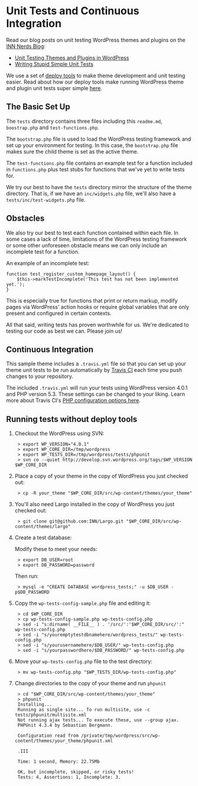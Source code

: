 # Unit Tests and Continuous Integration

Read our blog posts on unit testing WordPress themes and plugins on the [INN Nerds Blog](http://nerds.investigativenewsnetwork.org/):

- [Unit Testing Themes and Plugins in WordPress](http://nerds.investigativenewsnetwork.org/2014/10/22/unit-testing-themes-and-plugins-in-wordpress/)
- [Writing Stupid Simple Unit Tests](http://nerds.investigativenewsnetwork.org/2014/12/23/writing-stupid-simple-unit-tests/)

We use a set of [deploy tools](http://github.com/INN/deploy-tools) to make theme development and unit testing easier. Read about how our deploy tools make running WordPress theme and plugin unit tests super simple [here](http://nerds.investigativenewsnetwork.org/2014/11/25/updates-to-inns-deploy-tools/).

## The Basic Set Up

The `tests` directory contains three files including this `readme.md`, `boostrap.php` and `test-functions.php`.

The `bootstrap.php` file is used to load the WordPress testing framework and set up your environment for testing. In this case, the `bootstrap.php` file makes sure the child theme is set as the active theme.

The `test-functions.php` file contains an example test for a function included in `functions.php` plus test stubs for functions that we've yet to write tests for.

We try our best to have the `tests` directory mirror the structure of the theme directory. That is, if we have an `inc/widgets.php` file, we'll also have a `tests/inc/test-widgets.php` file.

## Obstacles

We also try our best to test each function contained within each file. In some cases a lack of time, limitations of the WordPress testing framework or some other unforeseen obstacle means we can only include an incomplete test for a function.

An example of an incomplete test:

	function test_register_custom_homepage_layout() {
		$this->markTestIncomplete('This test has not been implemented yet.');
	}

This is especially true for functions that print or return markup, modify pages via WordPress' action hooks or require global variables that are only present and configured in certain contexts.

All that said, writing tests has proven worthwhile for us. We're dedicated to testing our code as best we can. Please join us!

## Continuous Integration

This sample theme includes a `.travis.yml` file so that you can set up your theme unit tests to be run automatically by [Travis CI](htttp://travis-ci.org/) each time you push changes to your repository.

The included `.travis.yml` will run your tests using WordPress version 4.0.1 and PHP version 5.3. These settings can be changed to your liking. Learn more about Travis CI's [PHP configuration options here](http://docs.travis-ci.com/user/languages/php/).

## Running tests without deploy tools

1. Checkout the WordPress using SVN:

        > export WP_VERSION="4.0.1"
        > export WP_CORE_DIR=/tmp/wordpress
        > export WP_TESTS_DIR=/tmp/wordpress/tests/phpunit
        > svn co --quiet http://develop.svn.wordpress.org/tags/$WP_VERSION $WP_CORE_DIR

2. Place a copy of your theme in the copy of WordPress you just checked out:

        > cp -R your_theme "$WP_CORE_DIR/src/wp-content/themes/your_theme"

3. You'll also need Largo installed in the copy of WordPress you just checked out:

        > git clone git@github.com:INN/Largo.git "$WP_CORE_DIR/src/wp-content/themes/largo"

3. Create a test database:

    Modify these to meet your needs:

        > export DB_USER=root
        > export DB_PASSWORD=password

    Then run:

        > mysql -e "CREATE DATABASE wordpress_tests;" -u $DB_USER -p$DB_PASSWORD

4. Copy the `wp-tests-config-sample.php` file and editing it:

        > cd $WP_CORE_DIR
        > cp wp-tests-config-sample.php wp-tests-config.php
        > sed -i "s:dirname( __FILE__ ) . '/src/':'$WP_CORE_DIR/src/':" wp-tests-config.php
        > sed -i "s/youremptytestdbnamehere/wordpress_tests/" wp-tests-config.php
        > sed -i "s/yourusernamehere/$DB_USER/" wp-tests-config.php
        > sed -i "s/yourpasswordhere/$DB_PASSWORD/" wp-tests-config.php

5. Move your `wp-tests-config.php` file to the test directory:

        > mv wp-tests-config.php "$WP_TESTS_DIR/wp-tests-config.php"

6. Change directories to the copy of your theme and run `phpunit`

        > cd "$WP_CORE_DIR/src/wp-content/themes/your_theme"
        > phpunit
        Installing...
        Running as single site... To run multisite, use -c tests/phpunit/multisite.xml
        Not running ajax tests... To execute these, use --group ajax.
        PHPUnit 4.3.4 by Sebastian Bergmann.

        Configuration read from /private/tmp/wordpress/src/wp-content/themes/your_theme/phpunit.xml

        .III

        Time: 1 second, Memory: 22.75Mb

        OK, but incomplete, skipped, or risky tests!
        Tests: 4, Assertions: 1, Incomplete: 3.
